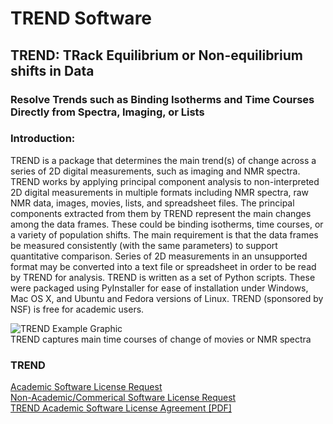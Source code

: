 # TREND Software
## TREND: TRack Equilibrium or Non-equilibrium shifts in Data
### Resolve Trends such as Binding Isotherms and Time Courses Directly from Spectra, Imaging, or Lists

### Introduction:
TREND is a package that determines the main trend(s) of change across a series of 2D digital measurements, such as imaging and NMR spectra. TREND works by applying principal component analysis to non-interpreted 2D digital measurements in multiple formats including NMR spectra, raw NMR data, images, movies, lists, and spreadsheet files. The principal components extracted from them by TREND represent the main changes among the data frames. These could be binding isotherms, time courses, or a variety of population shifts. The main requirement is that the data frames be measured consistently (with the same parameters) to support quantitative comparison. Series of 2D measurements in an unsupported format may be converted into a text file or spreadsheet in order to be read by TREND for analysis. TREND is written as a set of Python scripts. These were packaged using PyInstaller for ease of installation under Windows, Mac OS X, and Ubuntu and Fedora versions of Linux. TREND (sponsored by NSF) is free for academic users.

![TREND Example Graphic](http://biochem.missouri.edu/trend/images/trend_index_graphic.jpg)  
TREND captures main time courses of change of movies or NMR spectra  

### TREND
[Academic Software License Request](http://biochem.missouri.edu/trend/academic_request.php)  
[Non-Academic/Commerical Software License Request](http://biochem.missouri.edu/trend/commerical_request.php)  
[TREND Academic Software License Agreement [PDF]](http://biochem.missouri.edu/trend/docs/TREND_LicenseAgreement.pdf)  
